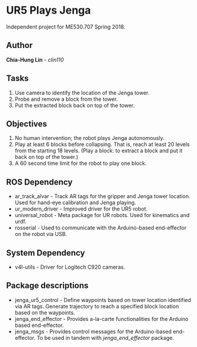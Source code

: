 # UR5 Plays Jenga
Independent project for ME530.707 Spring 2018. 

## Author
**Chia-Hung Lin** - *clin110*

## Tasks
1. Use camera to identify the location of the Jenga tower.
2. Probe and remove a block from the tower.
3. Put the extracted block back on top of the tower.

## Objectives
1. No human intervention; the robot plays Jenga autonomously.
2. Play at least 6 blocks before collapsing. That is, reach at least 20 levels from the starting 18 levels. (Play a block: to extract a block and put it back on top of the tower.)
3. A 60 second time limit for the robot to play one block.

## ROS Dependency
* ar_track_alvar - Track AR tags for the gripper and Jenga tower location. Used for hand-eye calibration and Jenga playing.
* ur_modern_driver - Improved driver for the UR5 robot.
* universal_robot - Meta package for UR robots. Used for kinematics and urdf.
* rosserial - Used to communicate with the Arduino-based end-effector on the robot via USB.

## System Dependency
* v4l-utils - Driver for Logitech C920 cameras.

## Package descriptions
* jenga_ur5_control - Define waypoints based on tower location identified via AR tags. Generate trajectory to reach a specified block location based on the waypoints.
* jenga_end_effector - Provides a-la-carte functionalities for the Arduino based end-effector.
* jenga_msgs - Provides control messages for the Arduino-based end-effector. To be used in tandem with *jenga_end_effector* package.
